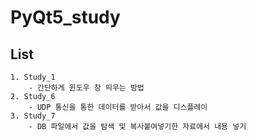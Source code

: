 # PyQt5_study

## List
    1. Study_1
        - 간단하게 윈도우 창 띄우는 방법
    2. Study_6
        - UDP 통신을 통한 데이터를 받아서 값을 디스플레이
    3. Study_7
        - DB 파일에서 값을 탐색 및 복사붙여넣기한 자료에서 내용 넣기